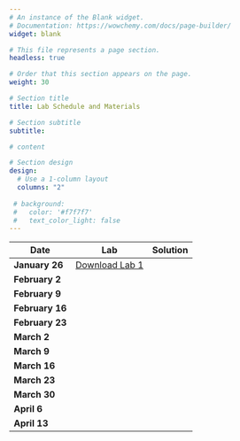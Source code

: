 ```yaml
---
# An instance of the Blank widget.
# Documentation: https://wowchemy.com/docs/page-builder/
widget: blank

# This file represents a page section.
headless: true

# Order that this section appears on the page.
weight: 30

# Section title
title: Lab Schedule and Materials

# Section subtitle
subtitle:

# content

# Section design
design:
  # Use a 1-column layout
  columns: "2" 
  
 # background:
 #   color: '#f7f7f7'
 #   text_color_light: false
---
```


Date | Lab | Solution
--- | --- | ---
**January 26** | <a href="https://ryandun.github.io/stats306lab3/stats306_lab1_empty.ipynb">Download Lab 1</a> | <!--  <a href="stats306_lab1_solution.ipynb">Download Lab 1 Solution</a> -->
**February 2** | | 
**February 9** | | 
**February 16** | |
**February 23** | <!-- No lab - Well-being break --> | 
**March 2** | |
**March 9** | <!-- No lab - Midterm week --> | 
**March 16** | |
**March 23** | |
**March 30** | |
**April 6** | |
**April 13** | |

